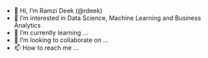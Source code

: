- 👋 Hi, I’m Ramzi Deek (@rdeek)
- 👀 I’m interested in Data Science, Machine Learning and Business Analytics
- 🌱 I’m currently learning ...
- 💞️ I’m looking to collaborate on ...
- 📫 How to reach me ...

<!---
rdeek/rdeek is a ✨ special ✨ repository because its `README.md` (this file) appears on your GitHub profile.
You can click the Preview link to take a look at your changes.
--->
